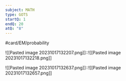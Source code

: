 ```yaml
---
subject: MATH
type: GOTS
startQ: 1
endQ: 20
atQ: "8"
---
```

#card/EM/probability 

![[Pasted image 20231017132207.png]]::![[Pasted image 20231017132218.png]] <!--SR:!2023-11-20,10,279-->


![[Pasted image 20231017132637.png]]::![[Pasted image 20231017132657.png]] <!--SR:!2023-11-12,2,150-->